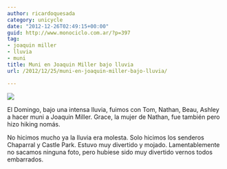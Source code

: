```yaml
---
author: ricardoquesada
category: unicycle
date: "2012-12-26T02:49:15+00:00"
guid: http://www.monociclo.com.ar/?p=397
tag:
- joaquin miller
- lluvia
- muni
title: Muni en Joaquin Miller bajo lluvia
url: /2012/12/25/muni-en-joaquin-miller-bajo-lluvia/

---
```


![](/images/muni-en-joaquin-miller-bajo-lluvia.jpg)

El Domingo, bajo una intensa lluvia, fuimos con Tom, Nathan, Beau, Ashley a
hacer muni a Joaquin Miller.
Grace, la mujer de Nathan, fue también pero hizo hiking nomás.

No hicimos mucho ya la lluvia era molesta.
Solo hicimos los senderos Chaparral y Castle Park.
Estuvo muy divertido y mojado.
Lamentablemente no sacamos ninguna foto,
pero hubiese sido muy divertido vernos todos embarrados.
